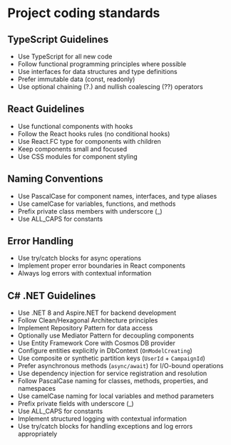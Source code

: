 # Project coding standards

## TypeScript Guidelines
- Use TypeScript for all new code
- Follow functional programming principles where possible
- Use interfaces for data structures and type definitions
- Prefer immutable data (const, readonly)
- Use optional chaining (?.) and nullish coalescing (??) operators

## React Guidelines
- Use functional components with hooks
- Follow the React hooks rules (no conditional hooks)
- Use React.FC type for components with children
- Keep components small and focused
- Use CSS modules for component styling

## Naming Conventions
- Use PascalCase for component names, interfaces, and type aliases
- Use camelCase for variables, functions, and methods
- Prefix private class members with underscore (_)
- Use ALL_CAPS for constants

## Error Handling
- Use try/catch blocks for async operations
- Implement proper error boundaries in React components
- Always log errors with contextual information

## C# .NET Guidelines
- Use .NET 8 and Aspire.NET for backend development
- Follow Clean/Hexagonal Architecture principles
- Implement Repository Pattern for data access
- Optionally use Mediator Pattern for decoupling components
- Use Entity Framework Core with Cosmos DB provider
- Configure entities explicitly in DbContext (`OnModelCreating`)
- Use composite or synthetic partition keys (`UserId` + `CampaignId`)
- Prefer asynchronous methods (`async/await`) for I/O-bound operations
- Use dependency injection for service registration and resolution
- Follow PascalCase naming for classes, methods, properties, and namespaces
- Use camelCase naming for local variables and method parameters
- Prefix private fields with underscore (_)
- Use ALL_CAPS for constants
- Implement structured logging with contextual information
- Use try/catch blocks for handling exceptions and log errors appropriately